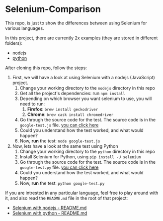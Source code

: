 # Selenium-Comparison

This repo, is just to show the differences between using Selenium for various languages.

In this project, there are currently 2x examples (they are stored in different folders):

- [nodejs](./nodejs/)
- [python](./python/)

After cloning this repo, follow the steps:

1. First, we will have a look at using Selenium with a nodejs (JavaScript) project.
   1. Change your working directory to the `nodejs` directory in this repo
   2. Get all the project's dependencies: run `npm install`
   3. Depending on which browser you want selenium to use, you will need to run:
      1. **Firefox**: `brew install geckodriver`
      2. **Chrome**: `brew cask install chromedriver`
   4. Go through the source code for the test. The source code is in the `google-test.js` file. [you can click here](nodejs/google-test.js)
   5. Could you understand how the test worked, and what would happen?
   6. Now, **run** the test: `node google-test.js`
2. Now, lets have a look at the same test using Python
   1. Change your working directory to the `python` directory in this repo
   2. Install Selenium for Python, using `pip install -U selenium`
   3. Go through the source code for the test. The source code is in the `google-test.py` file. [you can click here](python/google-test.py)
   4. Could you understand how the test worked, and what would happen?
   5. Now, **run** the test: `python google-test.py`

If you are intrested in any particular language, feel free to play around with it, and also read the `README.md` file in the root of that project:

- [Selenium with nodejs - README.md](nodejs/README.md)
- [Selenium with python - README.md](python/README.md)
